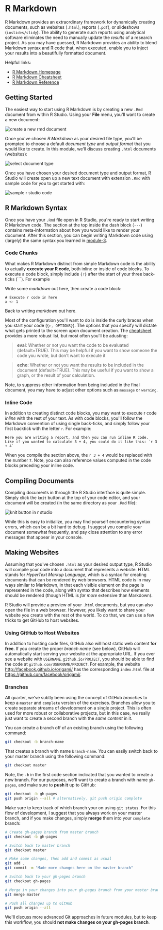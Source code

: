# R Markdown

R Markdown provides an extraordinary framework for dynamically creating documents, such as websites (`.html`), reports (`.pdf`), or slideshows (`ioslides/slidy`). The ability to generate such reports using analytical software eliminates the need to manually update the _results_ of a research project. As you may have guessed, R Markdown provides an ability to blend Markdown syntax and R code that, when executed, enable you to inject your results into a beautifully formatted document.  

Helpful links:

- [R Markdown Homepage](http://rmarkdown.rstudio.com/)
- [R Markdown Cheatsheet](https://www.rstudio.com/wp-content/uploads/2016/03/rmarkdown-cheatsheet-2.0.pdf)
- [R Markdown Reference](https://www.rstudio.com/wp-content/uploads/2015/03/rmarkdown-reference.pdf)

## Getting Started
The easiest way to start using R Markdown is by creating a new `.Rmd` document from within R Studio. Using your **File** menu, you'll want to create a new document:

![create a new rmd document](m13-imgs/new-rmd.png)

Once you've chosen _R Markdown_ as your desired file type, you'll be prompted to choose a default _document type_ and _output format_ that you would like to create. In this module, we'll discuss creating `.html` documents (websites):

![select document type](m13-imgs/doc-type.png)

Once you have chosen your desired document type and output format, R Studio will create open up a new text document with extension `.Rmd` with sample code for you to get started with:

![sample r studio code](m13-imgs/sample-code.png)

## R Markdown Syntax
Once you have your `.Rmd` file open in R Studio, you're ready to start writing R Markdown code. The section at the top inside the dash block (`---`) contains meta-information about how you would like to render your document. After this section, you can begin writing Markdown code using (largely) the same syntax you learned in [module-3](https://github.com/INFO-201/m3-markdown).

### Code Chunks
What makes R Markdown distinct from simple Markdown code is the ability to actually **execute your R code**, both inline or inside of code blocks. To execute a code block, simply include `{r}` after the start of your three back-ticks (\`\`\`). For example


Write some *markdown* out here, then create a code block:

```{r}
# Execute r code in here
x <- 1
```

Back to writing _markdown_ out here.

Most of the configuration you'll want to do is inside the curly braces when you start your code (`{r, OPTIONS}`). The options that you specify will dictate what gets printed to the screen upon document creation. The [cheatsheet](https://www.rstudio.com/wp-content/uploads/2016/03/rmarkdown-cheatsheet-2.0.pdf) provides a more robust list, but most often you'll be adusting:

> **eval**: Whether or not you want the code to be evaluated (default=TRUE). This may be helpful if you want to show someone the code you wrote, but don't want to execute it

> **echo**: Whether or not you want the results to be included in the document (default=TRUE). This may be useful if you want to show a graph, or the result of your calculation.

Note, to suppress other information from being included in the final document, you may have to adjust other options such as `message` or `warning`.

### Inline Code
In addition to creating distinct code blocks, you may want to execute r code _inline_ with the rest of your text. As with code blocks, you'll follow the Markdown convention of using single back-ticks, and simply follow your first backtick with the letter `r`. For example:

```
Here you are writing a report, and then you can run inline R code. Like if you wanted to calculate 3 + 4, you could do it like this: `r 3 + 4`
```
When you compile the section above, the `r 3 + 4` would be replaced with the number `7`. Note, you can also reference values computed in the code blocks preceding your inline code.

## Compiling Documents
Compiling documents in through the R Studio interface is quite simple. Simply click the `knit` button at the top of your code editor, and your document will be created (in the same directory as your `.Rmd` file):

![knit button in r studio](m13-imgs/knit-button.png)

While this is easy to initialize, you may find yourself encountering syntax errors, which can be a bit hard to debug. I suggest you compile your document somewhat frequently, and pay close attention to any error messages that appear in your console.

## Making Websites
Assuming that you've chosen `.html` as your desired output type, R Studio will compile your code into a document that represents a website. HTML stands for _HyperText Markup Language_, which is a syntax for creating documents that can be rendered by web browsers. HTML code is in may ways similar to Markdown, in that each visible element on the page is represented in the code, along with syntax that describes how elements should be rendered (though HTML is _far more_ extensive than Markdown).

R Studio will provide a preview of your `.html` documents, but you can also open the file in a web browser. However, you likely want to share your website you create with the rest of the world. To do that, we can use a few tricks to get GitHub to host websites.

### Using GitHub to Host Websites
In addition to hosting code files, GitHub also will host static web content **for free**. If you create the proper _branch name_ (see below), GitHub will automatically start serving your website at the appropriate URL. If you ever see a website with `USERNAME.github.io/PROJECT`, you should be able to find the code at `github.com/USERNAME/PROJECT`. For example, the website http://facebook.github.io/origami/ has the corresponding `index.html` file at https://github.com/facebook/origami/.

### Branches
All quarter, we've subtly been using the concept of GitHub _branches_ to keep a `master` and `complete` version of the exercises. Branches allow you to create separate streams of development on a single project. This is often used for more robust or collaborative projects, but in this case, we really just want to create a second branch with the _same content_ in it.

You can create a branch off of an existing branch using the following command:

```bash
git checkout -b branch-name
```
That creates a branch with name `branch-name`. You can easily switch back to your master branch using the following command:

```bash
git checkout master
```
Note, the `-b` in the first code section indicated that you wanted to create a new branch. For our purposes, we'll want to create a branch with name `gh-pages`, and make sure to **push it** up to GitHub:

```bash
git checkout -b gh-pages
git push origin --all # alternatively, git push origin complete
```

Make sure to keep track of which branch your on using `git status`. For this flow of development, I suggest that you always work on your master branch, and if you make changes, simply **merge** them into your `complete` branch:

```bash
# Create gh-pages branch from master branch
git checkout -b gh-pages

# Switch back to master branch
git checkout master

# Make some changes, then add and commit as usual
git add .
git commit -m "Made more changes here on the master branch"

# Switch back to your gh-pages branch
git checkout gh-pages

# Merge in your changes into your gh-pages branch from your master branch
git merge master

# Push all changes up to GitHub
git push origin --all
```

We'll discuss more advanced Git approaches in future modules, but to keep this workflow, you should **not make changes on your gh-pages branch**.
